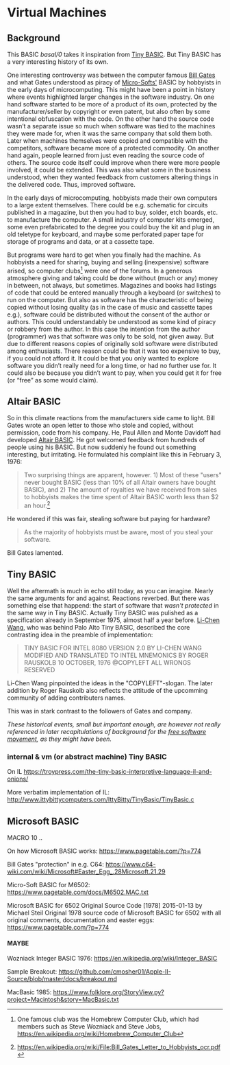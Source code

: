 # Virtual Machines

## Background

This BASIC *basal/0* takes it inspiration from
[Tiny BASIC](https://en.wikipedia.org/wiki/Tiny_BASIC).
But Tiny BASIC has a very interesting history of its own.


One interesting controversy was between the computer famous
[Bill Gates](https://en.wikipedia.org/wiki/Bill_Gates) and
what Gates understood as piracy of
[Micro-Softs'](https://en.wikipedia.org/wiki/Microsoft)
BASIC by hobbyists in the early days of microcomputing.
This might have been a point in history where events highlighted
larger changes in the software industry. On one hand software
started to be more of a product of its own, protected by the
manufacturer/seller by copyright or even patent, but also often
by some intentional obfuscation with the code. On the other hand
the source code wasn’t a separate issue so much when software
was tied to the machines they were made for, when it was the
same company that sold them both. Later when machines themselves
were copied and compatible with the competitors, software became
more of a protected commodity. On another hand again, people
learned from just even reading the source code of others. The
source code itself could improve when there were more people
involved, it could be extended. This was also what some in the
business understood, when they wanted feedback from customers
altering things in the delivered code. Thus, improved software.

In the early days of microcomputing, hobbyists made their own
computers to a large extent themselves. There could be e.g.
schematic for circuits published in a magazine, but then you
had to buy, solder, etch boards, etc. to manufacture the computer.
A small industry of computer kits emerged, some even prefabricated
to the degree you could buy the kit and plug in an old teletype
for keyboard, and maybe some perforated paper tape for storage
of programs and data, or at a cassette tape.

But programs were hard to get when you finally had the machine.
As hobbyists a need for sharing, buying and selling (inexpensive)
software arised, so computer clubs[^homebrew] were one of the forums.
In a generous atmosphere giving and taking could be done without
(much or any) money in between, not always, but sometimes.
Magazines and books had listings of code that could
be entered manually through a keyboard (or switches) to
run on the computer. But also as software has the
characteristic of being copied without losing quality (as in the
case of music and cassette tapes e.g.), software could be distributed
without the consent of the author or authors. This could understandably
be understood as some kind of piracy or robbery from the author.
In this case the intention from the author (programmer) was that
software was only to be sold, not given away. But
due to different reasons copies of originally sold software were
distributed among enthusiasts. There reason could be that it was too
expensive to buy, if you could not afford it. It could be that you
only wanted to explore software you didn’t really need for a long
time, or had no further use for. It could also be because you didn’t
want to pay, when you could get it for free (or “free” as some would
claim).

[^homebrew]: One famous club was the Homebrew Computer Club,
which had members such as Steve Wozniack and Steve Jobs,
https://en.wikipedia.org/wiki/Homebrew_Computer_Club


## Altair BASIC

So in this climate reactions from the manufacturers side came to light.
Bill Gates wrote an open letter to those who stole and copied, without
permission, code from his company. He, Paul Allen and Monte Davidoff
had developed
[Altair BASIC](https://en.wikipedia.org/wiki/Altair_BASIC).
He got welcomed feedback from hundreds of people using his BASIC.
But now suddenly he found out something interesting,
but irritating. He formulated his complaint like this in February 3, 1976:

> Two surprising things are apparent, however. 1)
> Most of these "users" never bought BASIC (less than 10% of all
> Altair owners have bought BASIC), and 2) The amount of royalties
> we have received from sales to hobbyists makes the time spent
> of Altair BASIC worth less than $2 an hour.[^letter]

[^letter]: https://en.wikipedia.org/wiki/File:Bill_Gates_Letter_to_Hobbyists_ocr.pdf

He wondered if this was fair, stealing software but paying for hardware?

> As the majority of hobbyists must be aware, most of you steal
> your software.

Bill Gates lamented.


## Tiny BASIC

Well the aftermath is much in echo still today, as you can imagine.
Nearly the same arguments for and against. Reactions reverbed.
But there was something else that happend: the start of software
that *wasn't protected* in the same way in Tiny BASIC. Actually
Tiny BASIC was pulished as a specification already in September 1975,
almost half a year before.
[Li-Chen Wang](https://en.wikipedia.org/wiki/Li-Chen_Wang),
who was behind Palo Alto Tiny BASIC, described the core contrasting
idea in the preamble of implementation:

> TINY BASIC FOR INTEL 8080 VERSION 2.0
> BY LI-CHEN WANG MODIFIED AND TRANSLATED
> TO INTEL MNEMONICS BY ROGER RAUSKOLB
> 10 OCTOBER, 1976 @COPYLEFT ALL WRONGS
> RESERVED

Li-Chen Wang pinpointed the ideas in the "COPYLEFT"-slogan.
The later addition by Roger Rauskolb also reflects the attitude
of the upcomming community of adding contributers names.

This was in stark contrast to the followers of Gates and company.

*These historical events, small but important enough,
are however not really referenced in later recapitulations
of background for the
[free software movement](https://en.wikipedia.org/wiki/Free_software_movement),
as they might have been.*



### internal & vm (or abstract machine) Tiny BASIC

On IL
https://troypress.com/the-tiny-basic-interpretive-language-il-and-onions/

More verbatim implementation of IL:
http://www.ittybittycomputers.com/IttyBitty/TinyBasic/TinyBasic.c



## Microsoft BASIC

MACRO 10 ..

On how Microsoft BASIC works:
https://www.pagetable.com/?p=774

Bill Gates "protection" in e.g. C64:
https://www.c64-wiki.com/wiki/Microsoft#Easter_Egg_.28Microsoft.21.29

Micro-Soft BASIC for M6502:
https://www.pagetable.com/docs/M6502.MAC.txt

Microsoft BASIC for 6502 Original Source Code [1978]
2015-01-13 by Michael Steil
Original 1978 source code of Microsoft BASIC for 6502 with all original comments, documentation and easter eggs:
https://www.pagetable.com/?p=774




#### MAYBE

Wozniack Integer BASIC 1976:
https://en.wikipedia.org/wiki/Integer_BASIC

Sample Breakout:
https://github.com/cmosher01/Apple-II-Source/blob/master/docs/breakout.md


MacBasic 1985:
https://www.folklore.org/StoryView.py?project=Macintosh&story=MacBasic.txt
